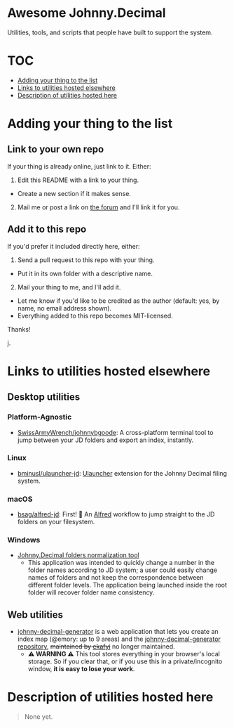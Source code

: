 # Awesome Johnny.Decimal

Utilities, tools, and scripts that people have built to support the system.

# TOC

- [Adding your thing to the list](#adding-your-thing-to-the-list)
- [Links to utilities hosted elsewhere](#links-to-utilities-hosted-elsewhere)
- [Description of utilities hosted here](#description-of-utilities-hosted-here)

# Adding your thing to the list

## Link to your own repo

If your thing is already online, just link to it. Either:

1. Edit this README with a link to your thing.
  - Create a new section if it makes sense.
2. Mail me or post a link on [the forum](https://forum.johnnydecimal.com) and I'll link it for you.

## Add it to this repo

If you'd prefer it included directly here, either:

1. Send a pull request to this repo with your thing.
  - Put it in its own folder with a descriptive name.
2. Mail your thing to me, and I'll add it.
  - Let me know if you'd like to be credited as the author (default: yes, by name, no email address shown).
  - Everything added to this repo becomes MIT-licensed.

Thanks!

j.

# Links to utilities hosted elsewhere

## Desktop utilities

### Platform-Agnostic

- [SwissArmyWrench/johnnybgoode](https://github.com/SwissArmyWrench/johnnybgoode): A cross-platform terminal tool to jump between your JD folders and export an index, instantly.

### Linux

- [bminusl/ulauncher-jd](https://github.com/bminusl/ulauncher-jd): [Ulauncher](https://ulauncher.io/) extension for the Johnny Decimal filing system. 

### macOS

- [bsag/alfred-jd](https://github.com/bsag/alfred-jd): First! 🥳 An [Alfred](https://alfredapp.com) workflow to jump straight to the JD folders on your filesystem.

### Windows

- [Johnny.Decimal folders normalization tool](https://github.com/EvgenyVenalainen/jd-folders-tool)
  - This application was intended to quickly change a number in the folder names according to JD system; a user could easily change names of folders and not keep the correspondence between different folder levels. The application being launched inside the root folder will recover folder name consistency.

## Web utilities

- [johnny-decimal-generator](https://johnny-decimal-generator.netlify.app/) is a web application that lets you create an index map (@emory: up to 9 areas) and the [johnny-decimal-generator repository](https://github.com/ekafyi/johnnydecimal-index-generator), ~~maintained by [ekafyi](https://github.com/ekafyi/)~~ no longer maintained.
  - **⚠️ WARNING ⚠️** This tool stores everything in your browser's local storage. So if you clear that, or if you use this in a private/incognito window, **it is easy to lose your work**.

# Description of utilities hosted here

> None yet.
